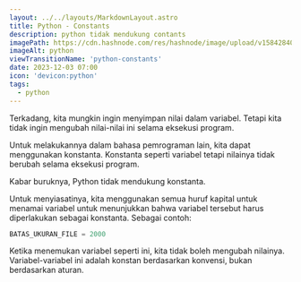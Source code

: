 ```yaml
---
layout: ../../layouts/MarkdownLayout.astro
title: Python - Constants
description: python tidak mendukung contants
imagePath: https://cdn.hashnode.com/res/hashnode/image/upload/v1584284080124/WSg9hzPr-.jpeg
imageAlt: python
viewTransitionName: 'python-constants'
date: 2023-12-03 07:00
icon: 'devicon:python'
tags:
  - python
---
```


Terkadang, kita mungkin ingin menyimpan nilai dalam variabel. Tetapi kita tidak ingin mengubah nilai-nilai ini selama eksekusi program. <br>

Untuk melakukannya dalam bahasa pemrograman lain, kita dapat menggunakan konstanta. Konstanta seperti variabel tetapi nilainya tidak berubah selama eksekusi program.

Kabar buruknya, Python tidak mendukung konstanta.

Untuk menyiasatinya, kita menggunakan semua huruf kapital untuk menamai variabel untuk menunjukkan bahwa variabel tersebut harus diperlakukan sebagai konstanta. Sebagai contoh:

```python
BATAS_UKURAN_FILE = 2000
```

Ketika menemukan variabel seperti ini, kita tidak boleh mengubah nilainya. Variabel-variabel ini adalah konstan berdasarkan konvensi, bukan berdasarkan aturan.
